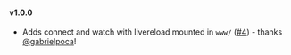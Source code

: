 #### v1.0.0

* Adds connect and watch with livereload mounted in `www/` ([#4](https://github.com/logankoester/grunt-init-phonegap/pull/4)) - thanks [@gabrielpoca](https://github.com/gabrielpoca)!
